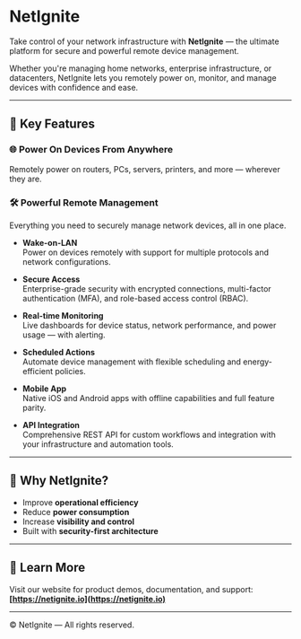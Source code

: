 # NetIgnite

Take control of your network infrastructure with **NetIgnite** — the ultimate platform for secure and powerful remote device management.

Whether you're managing home networks, enterprise infrastructure, or datacenters, NetIgnite lets you remotely power on, monitor, and manage devices with confidence and ease.

---

## 🔧 Key Features

### 🌐 Power On Devices From Anywhere
Remotely power on routers, PCs, servers, printers, and more — wherever they are.

### 🛠️ Powerful Remote Management

Everything you need to securely manage network devices, all in one place.

- **Wake-on-LAN**  
  Power on devices remotely with support for multiple protocols and network configurations.

- **Secure Access**  
  Enterprise-grade security with encrypted connections, multi-factor authentication (MFA), and role-based access control (RBAC).

- **Real-time Monitoring**  
  Live dashboards for device status, network performance, and power usage — with alerting.

- **Scheduled Actions**  
  Automate device management with flexible scheduling and energy-efficient policies.

- **Mobile App**  
  Native iOS and Android apps with offline capabilities and full feature parity.

- **API Integration**  
  Comprehensive REST API for custom workflows and integration with your infrastructure and automation tools.

---

## 🚀 Why NetIgnite?

- Improve **operational efficiency**
- Reduce **power consumption**
- Increase **visibility and control**
- Built with **security-first architecture**

---

## 📱 Learn More

Visit our website for product demos, documentation, and support:  
**[https://netignite.io](https://netignite.io)**

---

© NetIgnite — All rights reserved.
